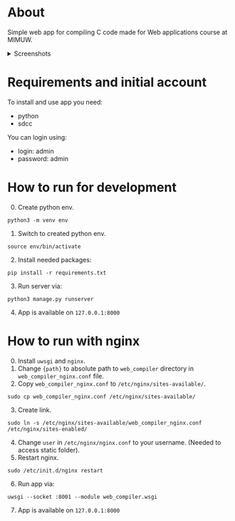 # About

Simple web app for compiling C code made for Web applications course at MIMUW.
<details>
<summary>Screenshots</summary>

![First](https://i.imgur.com/ckVjpbf.png)
![Second](https://i.imgur.com/WLbeQAH.png)

</details>

# Requirements and initial account

To install and use app you need:

- python
- sdcc

You can login using:

- login: admin
- password: admin

# How to run for development

0. Create python env.

```
python3 -m venv env
```

1. Switch to created python env.

```
source env/bin/activate
```

2. Install needed packages:

```
pip install -r requirements.txt
```

3. Run server via:

```
python3 manage.py runserver
```
4. App is available on `127.0.0.1:8000`
# How to run with nginx

0. Install `uwsgi` and `nginx`.
1. Change `{path}` to absolute path to `web_compiler` directory in `web_compiler_nginx.conf` file.
2. Copy `web_compiler_nginx.conf` to `/etc/nginx/sites-available/`.

```
sudo cp web_compiler_nginx.conf /etc/nginx/sites-available/
```

3. Create link.

```
sudo ln -s /etc/nginx/sites-available/web_compiler_nginx.conf /etc/nginx/sites-enabled/
```

4. Change `user` in `/etc/nginx/nginx.conf` to your username. (Needed to access static folder).
5. Restart nginx.

```
sudo /etc/init.d/nginx restart
```

6. Run app via:

```
uwsgi --socket :8001 --module web_compiler.wsgi
```

7. App is available on `127.0.0.1:8000`
